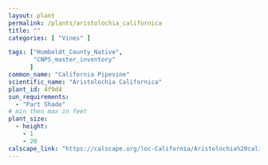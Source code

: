 ```yaml
---
layout: plant                                                              
permalink: /plants/aristolochia_californica
title: ""
categories: [ "Vines" ]

tags: ["Humboldt_County_Native",
       "CNPS_master_inventory"
      ]
common_name: "California Pipevine"
scientific_name: "Aristolochia Californica"
plant_id: 4f9d4
sun_requirements:
  - "Part Shade"
# min then max in feet
plant_size:
  - height: 
    - 1
    - 20
calscape_link: "https://calscape.org/loc-California/Aristolochia%20californica(%20)"
---
```


